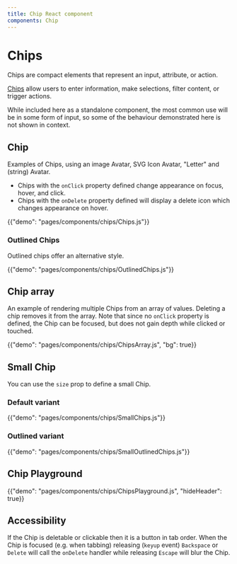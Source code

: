 ```yaml
---
title: Chip React component
components: Chip
---
```


# Chips

<p class="description">Chips are compact elements that represent an input, attribute, or action.</p>

[Chips](https://material.io/design/components/chips.html) allow users to enter information, make selections, filter content, or trigger actions.

While included here as a standalone component, the most common use will
be in some form of input, so some of the behaviour demonstrated here is
not shown in context.

## Chip

Examples of Chips, using an image Avatar, SVG Icon Avatar, "Letter"
and (string) Avatar.

- Chips with the `onClick` property defined change appearance on focus,
  hover, and click.
- Chips with the `onDelete` property defined will display a delete
  icon which changes appearance on hover.

{{"demo": "pages/components/chips/Chips.js"}}

### Outlined Chips

Outlined chips offer an alternative style.

{{"demo": "pages/components/chips/OutlinedChips.js"}}

## Chip array

An example of rendering multiple Chips from an array of values.
Deleting a chip removes it from the array. Note that since no
`onClick` property is defined, the Chip can be focused, but does not
gain depth while clicked or touched.

{{"demo": "pages/components/chips/ChipsArray.js", "bg": true}}

## Small Chip

You can use the `size` prop to define a small Chip.

### Default variant

{{"demo": "pages/components/chips/SmallChips.js"}}

### Outlined variant

{{"demo": "pages/components/chips/SmallOutlinedChips.js"}}

## Chip Playground

{{"demo": "pages/components/chips/ChipsPlayground.js", "hideHeader": true}}

## Accessibility

If the Chip is deletable or clickable then it is a button in tab order. When the Chip is focused (e.g. when tabbing) releasing (`keyup` event) `Backspace` or `Delete` will call the `onDelete` handler while releasing `Escape` will blur the Chip.
